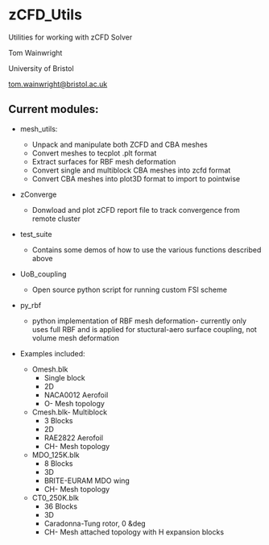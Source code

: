 # zCFD_Utils
Utilities for working with zCFD Solver

Tom Wainwright

University of Bristol

tom.wainwright@bristol.ac.uk

## Current modules:

* mesh_utils:
  * Unpack and manipulate both ZCFD and CBA meshes
  * Convert meshes to tecplot .plt format
  * Extract surfaces for RBF mesh deformation
  * Convert single and multiblock CBA meshes into zcfd format
  * Convert CBA meshes into plot3D format to import to pointwise

* zConverge
  * Donwload and plot zCFD report file to track convergence from remote cluster

* test_suite
  * Contains some demos of how to use the various functions described above

* UoB_coupling
  * Open source python script for running custom FSI scheme

* py_rbf
  * python implementation of RBF mesh deformation- currently only uses full RBF and is applied for stuctural-aero surface coupling, not volume mesh deformation

* Examples included:
  * Omesh.blk
    * Single block
    * 2D
    * NACA0012 Aerofoil
    * O- Mesh topology
  * Cmesh.blk- Multiblock
    * 3 Blocks
    * 2D
    * RAE2822 Aerofoil
    * CH- Mesh topology
  * MDO_125K.blk
    * 8 Blocks
    * 3D
    * BRITE-EURAM MDO wing
    * CH- Mesh topology
  * CT0_250K.blk
    * 36 Blocks
    * 3D
    * Caradonna-Tung rotor, 0 &deg
    * CH- Mesh attached topology with H expansion blocks